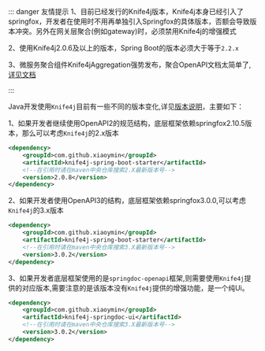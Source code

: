 ::: danger 友情提示
1、目前已经发行的Knife4j版本，Knife4j本身已经引入了springfox，开发者在使用时不用再单独引入Springfox的具体版本，否额会导致版本冲突。另外在网关层聚合(例如gateway)时，必须禁用Knife4j的增强模式

2、使用Knife4j2.0.6及以上的版本，Spring Boot的版本必须大于等于`2.2.x`

3、微服务聚合组件Knife4jAggregation强势发布，聚合OpenAPI文档太简单了,[详见文档](../resources/aggregation-introduction.md)

:::

Java开发使用`Knife4j`目前有一些不同的版本变化,详见[版本说明](changelog.md)，主要如下：

1、如果开发者继续使用OpenAPI2的规范结构，底层框架依赖springfox2.10.5版本，那么可以考虑`Knife4j`的2.x版本

```xml
<dependency>
    <groupId>com.github.xiaoymin</groupId>
    <artifactId>knife4j-spring-boot-starter</artifactId>
    <!--在引用时请在maven中央仓库搜索2.X最新版本号-->
    <version>2.0.8</version>
</dependency>
```

2、如果开发者使用OpenAPI3的结构，底层框架依赖springfox3.0.0,可以考虑`Knife4j`的3.x版本

```xml
<dependency>
    <groupId>com.github.xiaoymin</groupId>
    <artifactId>knife4j-spring-boot-starter</artifactId>
    <!--在引用时请在maven中央仓库搜索3.X最新版本号-->
    <version>3.0.2</version>
</dependency>
```

3、如果开发者底层框架使用的是`springdoc-openapi`框架,则需要使用`Knife4j`提供的对应版本,需要注意的是该版本没有`Knife4j`提供的增强功能，是一个纯Ui。

```xml
<dependency>
    <groupId>com.github.xiaoymin</groupId>
    <artifactId>knife4j-springdoc-ui</artifactId>
    <!--在引用时请在maven中央仓库搜索3.X最新版本号-->
    <version>3.0.2</version>
</dependency>
```

